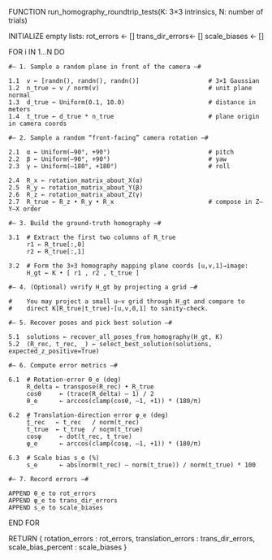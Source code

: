FUNCTION run_homography_roundtrip_tests(K: 3×3 intrinsics, N: number of trials)

  INITIALIZE empty lists:
    rot_errors      ← []
    trans_dir_errors← []
    scale_biases    ← []

  FOR i IN 1…N DO

    #— 1. Sample a random plane in front of the camera —#

    1.1  v ← [randn(), randn(), randn()]                   # 3×1 Gaussian
    1.2  n_true ← v / norm(v)                              # unit plane normal
    1.3  d_true ← Uniform(0.1, 10.0)                       # distance in meters
    1.4  t_true ← d_true * n_true                          # plane origin in camera coords

    #— 2. Sample a random “front‑facing” camera rotation —#

    2.1  α ← Uniform(–90°, +90°)                           # pitch
    2.2  β ← Uniform(–90°, +90°)                           # yaw
    2.3  γ ← Uniform(–180°, +180°)                         # roll

    2.4  R_x ← rotation_matrix_about_X(α)
    2.5  R_y ← rotation_matrix_about_Y(β)
    2.6  R_z ← rotation_matrix_about_Z(γ)
    2.7  R_true ← R_z • R_y • R_x                          # compose in Z–Y–X order

    #— 3. Build the ground‑truth homography —#

    3.1  # Extract the first two columns of R_true
         r1 ← R_true[:,0]
         r2 ← R_true[:,1]

    3.2  # Form the 3×3 homography mapping plane coords [u,v,1]→image:
         H_gt ← K • [ r1 , r2 , t_true ]

    #— 4. (Optional) verify H_gt by projecting a grid —#

    #    You may project a small u–v grid through H_gt and compare to
    #    direct K[R_true|t_true]·[u,v,0,1] to sanity‑check.

    #— 5. Recover poses and pick best solution —#

    5.1  solutions ← recover_all_poses_from_homography(H_gt, K)
    5.2  (R_rec, t_rec, _) ← select_best_solution(solutions, expected_z_positive=True)

    #— 6. Compute error metrics —#

    6.1  # Rotation‑error θ_e (deg)
         R_delta ← transpose(R_rec) • R_true
         cosθ     ← (trace(R_delta) – 1) / 2
         θ_e      ← arccos(clamp(cosθ, –1, +1)) * (180/π)

    6.2  # Translation‑direction error φ_e (deg)
         t̂_rec   ← t_rec   / norm(t_rec)
         t̂_true  ← t_true  / norm(t_true)
         cosφ     ← dot(t̂_rec, t̂_true)
         φ_e      ← arccos(clamp(cosφ, –1, +1)) * (180/π)

    6.3  # Scale bias s_e (%)
         s_e      ← abs(norm(t_rec) – norm(t_true)) / norm(t_true) * 100

    #— 7. Record errors —#

    APPEND θ_e to rot_errors
    APPEND φ_e to trans_dir_errors
    APPEND s_e to scale_biases

  END FOR

  RETURN { 
    rotation_errors      : rot_errors,
    translation_errors   : trans_dir_errors,
    scale_bias_percent   : scale_biases
  }
